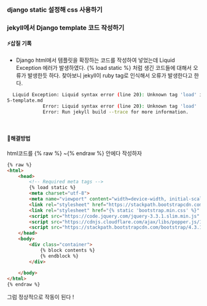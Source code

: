 
### django static 설정해 css 사용하기 
### jekyll에서 Django template 코드 작성하기

#### ⚡삽질 기록    

- Django html에서 템플릿을 확장하는 코드를 작성하여 넣었는데 Liquid Exception 에러가 발생하였다. {% load static %} 처럼 생긴 코드들에 대해서 오류가 발생한듯 하다. 찾아보니 jekyll이 ruby tag로 인식해서 오류가 발생한다고 한다.

```bash
  Liquid Exception: Liquid syntax error (line 20): Unknown tag 'load' in C:/blogmaker/_posts/Django/2021-01-09-django-0
5-template.md
             Error: Liquid syntax error (line 20): Unknown tag 'load'
             Error: Run jekyll build --trace for more information.
```
  
<br>

#### 📌해결방법

html코드를 {% raw %} ~{% endraw %} 안에다 작성하자 
```html
{% raw %} 
<html>
    <head>
        <!-- Required meta tags -->
        {% load static %}
        <meta charset="utf-8">
        <meta name="viewport" content="width=device-width, initial-scale=1, shrink-to-fit=no">
        <link rel="stylesheet" href="https://stackpath.bootstrapcdn.com/bootstrap/4.3.1/css/bootstrap.min.css" integrity="sha384-ggOyR0iXCbMQv3Xipma34MD+dH/1fQ784/j6cY/iJTQUOhcWr7x9JvoRxT2MZw1T" crossorigin="anonymous">
        <link rel="stylesheet" href="{% static 'bootstrap.min.css' %}" />
        <script src="https://code.jquery.com/jquery-3.3.1.slim.min.js" integrity="sha384-q8i/X+965DzO0rT7abK41JStQIAqVgRVzpbzo5smXKp4YfRvH+8abtTE1Pi6jizo" crossorigin="anonymous"></script>
        <script src="https://cdnjs.cloudflare.com/ajax/libs/popper.js/1.14.7/umd/popper.min.js" integrity="sha384-UO2eT0CpHqdSJQ6hJty5KVphtPhzWj9WO1clHTMGa3JDZwrnQq4sF86dIHNDz0W1" crossorigin="anonymous"></script>
        <script src="https://stackpath.bootstrapcdn.com/bootstrap/4.3.1/js/bootstrap.min.js" integrity="sha384-JjSmVgyd0p3pXB1rRibZUAYoIIy6OrQ6VrjIEaFf/nJGzIxFDsf4x0xIM+B07jRM" crossorigin="anonymous"></script>
    </head>
    <body>
        <div class="container">
            {% block contents %}
            {% endblock %}
        </div>
        
    </body>
</html>
{% endraw %}

```
그럼 정상적으로 작동이 된다 !


